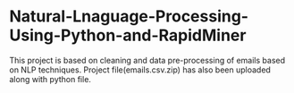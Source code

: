 # Natural-Lnaguage-Processing-Using-Python-and-RapidMiner

This project is based on cleaning and data pre-processing of emails based on NLP techniques. Project file(emails.csv.zip) has also been uploaded along with python file.
